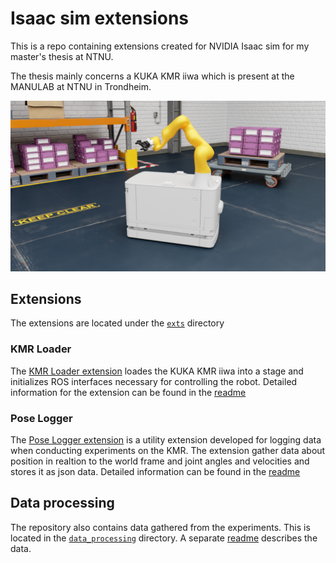 # Isaac sim extensions

This is a repo containing extensions created for NVIDIA Isaac sim for my master's thesis at NTNU. 

The thesis mainly concerns a KUKA KMR iiwa which is present at the MANULAB at NTNU in Trondheim.

![](./images/kmr_in_warehouse.png)

## Extensions
The extensions are located under the [`exts`](./exts/) directory

### KMR Loader
The [KMR Loader extension](./exts/omni.isaac.kmr_loader/) loades the KUKA KMR iiwa into a stage and initializes ROS interfaces necessary for controlling the robot. Detailed information for the extension can be found in the [readme](./exts/omni.isaac.kmr_loader/docs/README.md)

### Pose Logger
The [Pose Logger extension](./exts/omni.isaac.pose_logger/) is a utility extension developed for logging data when conducting experiments on the KMR. The extension gather data about position in realtion to the world frame and joint angles and velocities and stores it as json data. Detailed information can be found in the [readme](./exts/omni.isaac.pose_logger/docs/README.md)

## Data processing
The repository also contains data gathered from the experiments. This is located in the [`data_processing`](./data_processing/) directory. A separate [readme](./data_processing/README.md) describes the data.